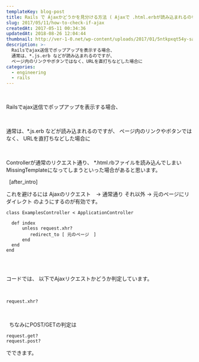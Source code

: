 ```yaml
---
templateKey: blog-post
title: Rails で Ajaxかどうかを見分ける方法 ( Ajaxで .html.erbが読み込まれるのを防ぐ）
slug: 2017/05/11/how-to-check-if-ajax
createdAt: 2017-05-11 00:34:36
updatedAt: 2018-08-26 12:04:44
thumbnail: http://ver-1-0.net/wp-content/uploads/2017/01/5ntkpxqt54y-sai-kiran-anagani.jpg
description: >-
  Railsでajax送信でポップアップを表示する場合、
  通常は、*.js.erb などが読み込まれるのですが、
  ページ内のリンクやボタンではなく、URLを直打ちなどした場合に
categories:
  - engineering
  - rails
---
```


&nbsp;

Railsでajax送信でポップアップを表示する場合、

&nbsp;

通常は、*.js.erb などが読み込まれるのですが、
ページ内のリンクやボタンではなく、
URLを直打ちなどした場合に

&nbsp;

Controllerが通常のリクエスト通り、
*.html.rbファイルを読み込んでしまい
MissingTemplateになってしまうといった場合があると思います。

&nbsp;
[after_intro]
&nbsp;

これを避けるには
Ajaxのリクエスト　→ 通常通り
それ以外 → 元のページにリダイレクト
のようにするのが有効です。
<pre><code class="language-ruby">class ExamplesController &lt; ApplicationController

  def index
      unless request.xhr?
         redirect_to [ 元のページ　]
      end
  end
end

</code></pre>
&nbsp;

コードでは、
以下でAjaxリクエストかどうか判定しています。

&nbsp;
<pre><code class="language-markup">request.xhr?
</code></pre>
&nbsp;

&nbsp;
ちなみにPOST/GETの判定は
<pre><code class="language-markup">request.get?
request.post?
</code></pre>

でできます。
